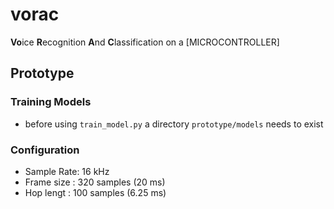 # vorac
**Vo**ice **R**ecognition **A**nd **C**lassification on a [MICROCONTROLLER]



## Prototype

### Training Models
- before using `train_model.py` a directory `prototype/models` needs to exist 


### Configuration
- Sample Rate: 16 kHz
- Frame size : 320 samples (20 ms)  
- Hop lengt  : 100 samples (6.25 ms)  